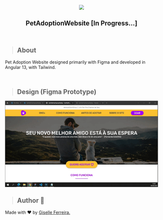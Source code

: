<p align="center">
<img src="https://i.postimg.cc/MZ16GZ1w/petadoption.png">
</p>

<h2 align="center">PetAdoptionWebsite [In Progress...]</h2>

<br/>

>## About
Pet Adoption Website designed primarily with Figma and developed in Angular 13, with Tailwind.

<br/>

>## Design (Figma Prototype)
<img src="https://github.com/giselle-ferreira/PetAdoptionWebsite/blob/main/src/assets/gif/design-adoption-website.gif">

<br/>

> ## Author 👋

Made with ❤️ by <a href="https://www.linkedin.com/in/giselleferreiras/" >Giselle Ferreira.</a>
